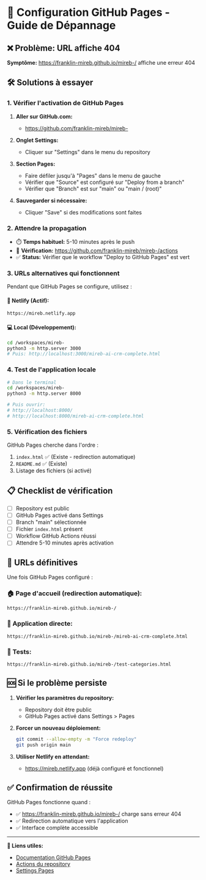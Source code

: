 # 🔧 Configuration GitHub Pages - Guide de Dépannage

## ❌ Problème: URL affiche 404

**Symptôme:** https://franklin-mireb.github.io/mireb-/ affiche une erreur 404

## 🛠️ Solutions à essayer

### **1. Vérifier l'activation de GitHub Pages**

1. **Aller sur GitHub.com:**
   - https://github.com/franklin-mireb/mireb-

2. **Onglet Settings:**
   - Cliquer sur "Settings" dans le menu du repository

3. **Section Pages:**
   - Faire défiler jusqu'à "Pages" dans le menu de gauche
   - Vérifier que "Source" est configuré sur "Deploy from a branch"
   - Vérifier que "Branch" est sur "main" ou "main / (root)"

4. **Sauvegarder si nécessaire:**
   - Cliquer "Save" si des modifications sont faites

### **2. Attendre la propagation**

- ⏱️ **Temps habituel:** 5-10 minutes après le push
- 🔄 **Vérification:** https://github.com/franklin-mireb/mireb-/actions
- ✅ **Status:** Vérifier que le workflow "Deploy to GitHub Pages" est vert

### **3. URLs alternatives qui fonctionnent**

Pendant que GitHub Pages se configure, utilisez :

#### **🌟 Netlify (Actif):**
```
https://mireb.netlify.app
```

#### **💻 Local (Développement):**
```bash
cd /workspaces/mireb-
python3 -m http.server 3000
# Puis: http://localhost:3000/mireb-ai-crm-complete.html
```

### **4. Test de l'application locale**

```bash
# Dans le terminal
cd /workspaces/mireb-
python3 -m http.server 8000

# Puis ouvrir:
# http://localhost:8000/
# http://localhost:8000/mireb-ai-crm-complete.html
```

### **5. Vérification des fichiers**

GitHub Pages cherche dans l'ordre :
1. `index.html` ✅ (Existe - redirection automatique)
2. `README.md` ✅ (Existe)
3. Listage des fichiers (si activé)

## 📋 Checklist de vérification

- [ ] Repository est public
- [ ] GitHub Pages activé dans Settings
- [ ] Branch "main" sélectionnée
- [ ] Fichier `index.html` présent
- [ ] Workflow GitHub Actions réussi
- [ ] Attendre 5-10 minutes après activation

## 🎯 URLs définitives

Une fois GitHub Pages configuré :

### **🏠 Page d'accueil (redirection automatique):**
```
https://franklin-mireb.github.io/mireb-/
```

### **📱 Application directe:**
```
https://franklin-mireb.github.io/mireb-/mireb-ai-crm-complete.html
```

### **🧪 Tests:**
```
https://franklin-mireb.github.io/mireb-/test-categories.html
```

## 🆘 Si le problème persiste

1. **Vérifier les paramètres du repository:**
   - Repository doit être public
   - GitHub Pages activé dans Settings > Pages

2. **Forcer un nouveau déploiement:**
   ```bash
   git commit --allow-empty -m "Force redeploy"
   git push origin main
   ```

3. **Utiliser Netlify en attendant:**
   - https://mireb.netlify.app (déjà configuré et fonctionnel)

## ✅ Confirmation de réussite

GitHub Pages fonctionne quand :
- ✅ https://franklin-mireb.github.io/mireb-/ charge sans erreur 404
- ✅ Redirection automatique vers l'application
- ✅ Interface complète accessible

---

**🔗 Liens utiles:**
- [Documentation GitHub Pages](https://docs.github.com/en/pages)
- [Actions du repository](https://github.com/franklin-mireb/mireb-/actions)
- [Settings Pages](https://github.com/franklin-mireb/mireb-/settings/pages)

